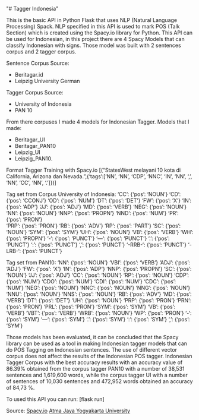 "# Tagger Indonesia"

This is the basic API in Python Flask that uses NLP (Natural Language Processing) Spack. NLP specified in this API is used to mark POS (Talk Section) which is created using the Spacy.io library for Python. This API can be used for Indonesian, in this project there are 4 Spacy Models that can classify Indonesian with signs. Those model was built with 2 sentences corpus and 2 tagger corpus.

Sentence Corpus Source:
- Beritagar.id
- Leipzig University German

Tagger Corpus Source:
- University of Indonesia
- PAN 10

From there corpuses I made 4 models for Indonesian Tagger. Models that I made:
- Beritagar_UI
- Beritagar_PAN10
- Leipzig_UI
- Leipzig_PAN10.

Format Tagger Training with Spacy.io
[(“StatesWest melayani 10 kota di California, Arizona dan Nevada.”,{‘tags’:[‘NN’, ‘NN’, ‘CDP’, ‘NNC’, ‘IN’, ‘NN’, ‘,’, ‘NN’, ‘CC’, ‘NN’, ‘.’]})]

Tag set from Corpus University of Indonesia:
‘CC’: {‘pos’: ‘NOUN’}
‘CD’: {‘pos’: ‘CCONJ’}
‘OD’: {‘pos’: ‘NUM’}
‘DT’: {‘pos’: ‘DET’}
‘FW’: {‘pos’: ‘X’}
‘IN’: {‘pos’: ‘ADP’}
‘JJ’: {‘pos’: ‘ADJ’}
‘MD’: {‘pos’: ‘VERB’}
‘NEG’: {‘pos’: ‘NOUN’}
‘NN’: {‘pos’: ‘NOUN’}
‘NNP’: {‘pos’: ‘PROPN’}
‘NND’: {‘pos’: ‘NUM’}
‘PR’: {‘pos’: ‘PRON’}	
‘PRP’: {‘pos’: ‘PRON’}
‘RB’: {‘pos’: ‘ADV’}
‘RP’: {‘pos’: ‘PART’}
‘SC’: {‘pos’: ‘NOUN’}
‘SYM’: {‘pos’: ‘SYM’}
‘UH’: {‘pos’: ‘NOUN’}
‘VB’: {‘pos’: ‘VERB’}
‘WH’: {‘pos’: ‘PROPN’}
‘-‘: {‘pos’: ‘PUNCT’}
‘—‘: {‘pos’: ‘PUNCT’}
‘.’: {‘pos’: ‘PUNCT’}
‘:’: {‘pos’: ‘PUNCT’}
‘,’: {‘pos’: ‘PUNCT’}
‘-RRB-‘: {‘pos’: ‘PUNCT’}
‘-LRB-‘: {‘pos’: ‘PUNCT’}

Tag set from PAN10:
‘NN’: {‘pos’: ‘NOUN’}
‘VBI’: {‘pos’: ‘VERB’}
‘ADJ’: {‘pos’: ‘ADJ’}
‘FW’: {‘pos’: ‘X’}
‘IN’: {‘pos’: ‘ADP’}
‘NNP’: {‘pos’: ‘PROPN’}
‘SC’: {‘pos’: ‘NOUN’}
‘JJ’: {‘pos’: ‘ADJ’}
‘CC’: {‘pos’: ‘NOUN’}
‘RP’: {‘pos’: ‘NOUN’}
‘CDP’: {‘pos’: ‘NUM’}
‘CDO’: {‘pos’: ‘NUM’}
‘CDI’: {‘pos’: ‘NUM’}
‘CDC’: {‘pos’: ‘NUM’}
‘NEG’: {‘pos’: ‘NOUN’}
‘NNC’: {‘pos’: ‘NOUN’}
‘NNG’: {‘pos’: ‘NOUN’}
‘NNU’: {‘pos’: ‘NOUN’}
‘NNS’: {‘pos’: ‘NOUN’}
‘RB’: {‘pos’: ‘ADV’}
‘MD’: {‘pos’: ‘VERB’}
‘DT’: {‘pos’: ‘DET’}
‘UH’: {‘pos’: ‘NOUN’}
‘PRP’: {‘pos’: ‘PRON’}
‘PRN’: {‘pos’: ‘PRON’}
‘PRL’: {‘pos’: ‘PRON’}
‘SYM’: {‘pos’: ‘SYM’}
‘VB’: {‘pos’: ‘VERB’}
‘VBT’: {‘pos’: ‘VERB’}
‘WRB’: {‘pos’: ‘NOUN’}
‘WP’: {‘pos’: ‘PRON’}
‘-‘: {‘pos’: ‘SYM’}
‘—‘: {‘pos’: ‘SYM’}
‘.’: {‘pos’: ‘SYM’}
‘:’: {‘pos’: ‘SYM’}
‘,’: {‘pos’: ‘SYM’}

Those models has been evaluated, it can be concluded that the Spacy library can be used as a tool in making Indonesian tagger models that can do POS Tagging on Indonesian sentences. The use of different vector corpus does not affect the results of the Indonesian POS tagger. Indonesian Tagger Corpus with the best accuracy results with an accuracy value of 86.39% obtained from the corpus tagger PAN10 with a number of 38,531 sentences and 1,619,600 words, while the corpus tagger UI with a number of sentences of 10,030 sentences and 472,952 words obtained an accuracy of 84,73 %.

To used this API you can run:
[flask run]
  
Source:
[Spacy.io](https://spacy.io/)
[Atma Jaya Yogyakarta University](https://uajy.ac.id/)
